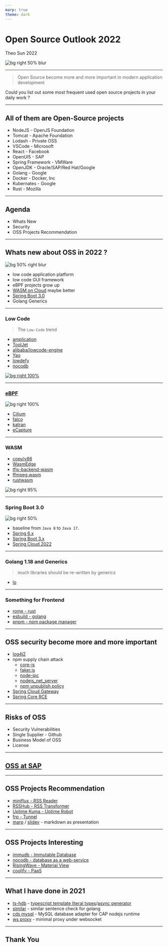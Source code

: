 ```yaml
---
marp: true
theme: dark
---
```


# Open Source Outlook 2022

Theo Sun
2022

![bg right 50% blur](https://res.cloudinary.com/digf90pwi/image/upload/v1646725446/osi_keyhole_300X300_90ppi_0_sdzuf9.png)

---

> Open Source become more and more important in modern application development

Could you list out some most frequent used open source projects in your daily work ?

---

## All of them are Open-Source projects

- NodeJS - OpenJS Foundation
- Tomcat - Apache Foundation
- Lodash - Private OSS
- VSCode - Microsoft
- React - Facebook
- OpenUI5 - SAP
- Spring Framework - VMWare
- OpenJDK - Oracle/SAP/Red Hat/Google
- Golang - Google
- Docker - Docker, Inc
- Kubernates - Google
- Rust - Mozilla

--- 

## Agenda

- Whats New
- Security
- OSS Projects Recommendation

---

## Whats new about OSS in 2022 ?


![bg 50% right blur](https://res.cloudinary.com/drxgh9gqs/image/upload/c_scale,h_600/v1649645795/1200px-WebAssembly_Logo.svg_s4nprs.png)


- low code application platform
- low code GUI framework
- eBPF projects grow up
- [WASM on Cloud](https://www.youtube.com/watch?v=YnQeoGrkJKM) maybe better
- [Spring Boot 3.0](https://spring.io/blog/2022/01/20/spring-boot-3-0-0-m1-is-now-available)
- Golang Generics

---

### Low Code

> The `Low-Code` trend

- [amplication](https://github.com/amplication/amplication)
- [ToolJet](https://github.com/ToolJet/ToolJet)
- [alibaba/lowcode-engine](https://github.com/alibaba/lowcode-engine)
- [Yao](https://github.com/YaoApp/yao)
- [lowdefy](https://github.com/lowdefy/lowdefy)
- [nocodb](https://github.com/nocodb/nocodb)


[![bg right 100%](https://user-images.githubusercontent.com/5435402/133762127-e94da292-a1c3-4458-b09a-02cd5b57be53.png)](https://github.com/nocodb/nocodb)

--- 

### [eBPF](https://ebpf.io/)

![bg right 100%](https://camo.githubusercontent.com/714c5d777b0025dda66b46f14e28badc01e3e3360ef264be204f54846a7c9573/68747470733a2f2f63646e2e6a7364656c6976722e6e65742f67682f63696c69756d2f63696c69756d406d61737465722f446f63756d656e746174696f6e2f696d616765732f63696c69756d5f6f766572766965772e706e67)

- [Cilium](https://github.com/cilium/cilium)
- [falco](https://github.com/falcosecurity/falco)
- [katran](https://github.com/facebookincubator/katran)
- [eCapture](https://github.com/ehids/ecapture)

---

### WASM

- [copy/v86](https://copy.sh/v86/)
- [WasmEdge](https://github.com/WasmEdge/WasmEdge)
- [tfjs-backend-wasm](https://www.npmjs.com/package/@tensorflow/tfjs-backend-wasm)
- [ffmpeg.wasm](https://github.com/ffmpegwasm/ffmpeg.wasm)
- [rustwasm](https://rustwasm.github.io/wasm-bindgen/examples/dom.html)

![bg right 95%](https://camo.githubusercontent.com/1d24e64022fd725f1896890b3ce14c560f075dc1f80f0b0baae3ece8981c882a/68747470733a2f2f70617065722d6174746163686d656e74732e64726f70626f782e636f6d2f735f353445314239364546464546443239343536323930324443354239393731443335434436423635304243383744313230303341333041343635313737363230315f313538363531343237353631385f696d6167652e706e67)
 

---

### Spring Boot 3.0

![bg right 50%](https://spring.io/images/spring-logo-9146a4d3298760c2e7e49595184e1975.svg)

- baseline from `Java 8` to `Java 17`.
- [Spring 6.x](https://spring.io/blog/2021/09/02/a-java-17-and-jakarta-ee-9-baseline-for-spring-framework-6)
- [Spring Boot 3.x](https://spring.io/blog/2022/04/05/spring-cloud-2022-0-0-m2-codename-kilburn-has-been-released)
- [Spring Cloud 2022](https://spring.io/blog/2022/04/05/spring-cloud-2022-0-0-m2-codename-kilburn-has-been-released)

---

### Golang 1.18 and Generics

> much libraries should be re-written by generics

- [lo](https://github.com/samber/lo)

--- 

### Something for Frontend

- [rome - rust](https://rome.tools/)
- [esbuild - golang](https://esbuild.github.io/)
- [pnpm - npm package manager](https://pnpm.io/zh/)

---

## OSS security become more and more important

- [log4j2](https://nvd.nist.gov/vuln/detail/CVE-2021-44832)
- npm supply chain attack
  - [core-js](https://stackoverflow.com/questions/60722968/how-do-i-block-advertising-in-npm)
  - [faker.js](https://web.archive.org/web/20210704022108/https://github.com/Marak/faker.js/issues/1046)
  - [node-ipc](https://snyk.io/blog/peacenotwar-malicious-npm-node-ipc-package-vulnerability/)
  - [nodejs_net_server](https://thehackernews.com/2021/07/malicious-npm-package-caught-stealing.html)
  - [npm unpublish policy](https://blog.npmjs.org/post/141905368000/changes-to-npms-unpublish-policy.html)
- [Spring Cloud Gateway](https://tanzu.vmware.com/security/cve-2022-22947)
- [Spring Core RCE](https://spring.io/blog/2022/03/31/spring-framework-rce-early-announcement) 

--- 

## Risks of OSS

- Security Vulnerabilities
- Single Supplier - Github
- Business Model of OSS
- License

---


## [OSS at SAP](https://gist.github.tools.sap/I337313/762aeb10c33d959ef9cb7ffbbd9dad01)

--- 

## OSS Projects Recommendation

- [miniflux - RSS Reader](https://github.com/miniflux/v2)
- [RSSHub - RSS Transformer](https://github.com/DIYgod/RSSHub)
- [Uptime Kuma - Uptime Robot](https://github.com/louislam/uptime-kuma)
- [frp - Tunnel](https://github.com/fatedier/frp)
- [marp](https://marp.app/#get-started) / [slidev](https://cn.sli.dev/guide/why.html) - markdown as presentation

---

## OSS Projects Interesting

- [immudb - Immutable Database](https://github.com/codenotary/immudb)
- [nocodb - database as a web-service](https://github.com/nocodb/nocodb)
- [RisingWave - Material View](https://github.com/singularity-data/risingwave)
- [coolify - PaaS](https://github.com/coollabsio/coolify)


---

## What I have done in 2021

- [ts-hdb](https://github.com/Soontao/ts-hdb) - [typescript template literal types](https://www.typescriptlang.org/docs/handbook/2/template-literal-types.html)/[async generator](https://developer.mozilla.org/en-US/docs/Web/JavaScript/Reference/Statements/for-await...of)
- [similar](https://github.com/Soontao/similar) - similar sentence check for golang
- [cds mysql](https://github.com/Soontao/cds-mysql) - MySQL database adapter for CAP nodejs runtime
- [ws proxy](https://github.com/Soontao/ws-proxy) - minimal proxy under websocket

---

## Thank You